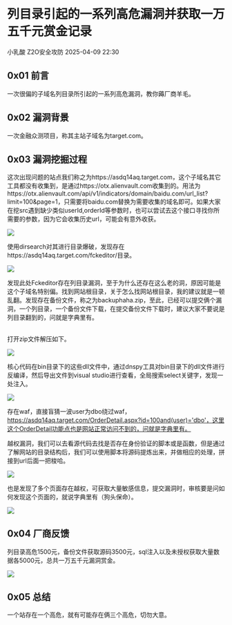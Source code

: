 #  列目录引起的一系列高危漏洞并获取一万五千元赏金记录   
小乳酸  Z2O安全攻防   2025-04-09 22:30  
  
## 0x01 前言  
  
一次很偏的子域名列目录所引起的一系列高危漏洞，教你薅厂商羊毛。  
## 0x02 漏洞背景  
  
一次金融众测项目，称其主站子域名为target.com。  
## 0x03 漏洞挖掘过程  
  
这次出现问题的站点我们称之为https://asdq14aq.target.com，这个子域名其它工具都没有收集到，是通过https://otx.alienvault.com收集到的。用法为https://otx.alienvault.com/api/v1/indicators/domain/baidu.com/url_list?limit=100&page=1，只需要将baidu.com替换为需要收集的域名即可。如果大家在挖src遇到缺少类似userId,orderId等参数时，也可以尝试去这个接口寻找你所需要的参数，因为它会收集历史url，可能会有意外收获。  
  
![](https://mmbiz.qpic.cn/mmbiz_png/pOOKGW9VicEqyZLRDBtIX64zHFfbDvTwM64ibdpia9YeU0WN3qsrm5Da0ibibkE7ErBkNick6OOE9ibXxOaxQpYjgV6HQ/640?wx_fmt=png "")  
  
使用dirsearch对其进行目录爆破，发现存在https://asdq14aq.target.com/fckeditor/目录。  
  
![](https://mmbiz.qpic.cn/mmbiz_png/pOOKGW9VicEqyZLRDBtIX64zHFfbDvTwM9f1DmyHnhzQCrFET5mSTiaia7mydgpT7PicL6J5hM3tkrFgSHKHpqQhWg/640?wx_fmt=png "")  
  
发现此处Fckeditor存在列目录漏洞，至于为什么还存在这么老的洞，原因可能是这个子域名特别偏。找到网站根目录，关于怎么找网站根目录，我的建议就是一顿乱翻。发现存在备份文件，称之为backuphaha.zip，至此，已经可以提交俩个漏洞，一个列目录，一个备份文件下载，在提交备份文件下载时，建议大家不要说是列目录翻到的，问就是字典里有。  
##   
  
打开zip文件解压如下。  
  
![](https://mmbiz.qpic.cn/mmbiz_png/pOOKGW9VicEqyZLRDBtIX64zHFfbDvTwMqVAE3iaNpkeOIV9lEoxvsAKYKQUIry3eTtzC4wyfNpmVcD3ta9GBRTw/640?wx_fmt=png "")  
  
核心代码在bin目录下的这些dll文件中，通过dnspy工具对bin目录下的dll文件进行反编译，然后导出文件到visual studio进行查看，全局搜索select关键字，发现一处注入。  
  
![](https://mmbiz.qpic.cn/mmbiz_png/pOOKGW9VicEqyZLRDBtIX64zHFfbDvTwMW5govFSU3zat1HIko9BjYT23adCydDY5OtJqZJ5hCz6n1ia0QVzbZgQ/640?wx_fmt=png "")  
  
存在waf，直接盲猜一波user为dbo绕过waf，https://asdq14aq.target.com/OrderDetail.aspx?id=100and(user)='dbo'，这里这个OrderDetail功能点也是网站正常访问不到的，问就是字典里有。  
  
越权漏洞，我们可以去看源代码去找是否存在身份验证的脚本或是函数，但是通过了解网站的目录结构后，我们可以使用脚本将源码提炼出来，并做相应的处理，拼接到url后面一把梭哈。  
  
![](https://mmbiz.qpic.cn/mmbiz_png/pOOKGW9VicEqyZLRDBtIX64zHFfbDvTwMKaT8D0wu1IVUNvhxB0AppBnyWncFCibKwufPmrkmlP3ZzHibRGQnco1w/640?wx_fmt=png "")  
  
也是发现了多个页面存在越权，可获取大量敏感信息，提交漏洞时，审核要是问如何发现这个页面的，就说字典里有（狗头保命）。  
  
![](https://mmbiz.qpic.cn/mmbiz_png/pOOKGW9VicEqyZLRDBtIX64zHFfbDvTwMEC3WVqAKgE82cWV5S2FHD7ItB1a0CYZhWAicw9CO5u0YVQEF3wFc4sQ/640?wx_fmt=png "")  
## 0x04 厂商反馈  
  
列目录高危1500元，备份文件获取源码3500元，sql注入以及未授权获取大量数据各5000元，总共一万五千元漏洞赏金。  
  
![](https://mmbiz.qpic.cn/mmbiz_png/pOOKGW9VicEqyZLRDBtIX64zHFfbDvTwMVUvfPic84hPMGwckpo6oicxBoMcC8Z814ZaDnPmyo8z8cE0iaPzKh8o3w/640?wx_fmt=png "")  
## 0x05 总结  
  
一个站存在一个高危，就有可能存在俩三个高危，切勿大意。  
  
  
